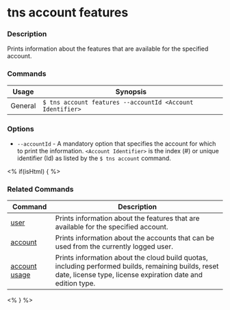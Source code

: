 # tns account features

### Description

Prints information about the features that are available for the specified account.

### Commands

Usage | Synopsis
------|-------
General | `$ tns account features --accountId <Account Identifier>`

### Options

* `--accountId` - A mandatory option that specifies the account for which to print the information. `<Account Identifier>` is the index (#) or unique identifier (Id) as listed by the `$ tns account` command.

<% if(isHtml) { %>

### Related Commands

Command | Description
----------|----------
[user](user.html) | Prints information about the features that are available for the specified account.
[account](account.html) | Prints information about the accounts that can be used from the currently logged user.
[account usage](account-usage.html) | Prints information about the cloud build quotas, including performed builds, remaining builds, reset date, license type, license expiration date and edition type.
<% } %>
